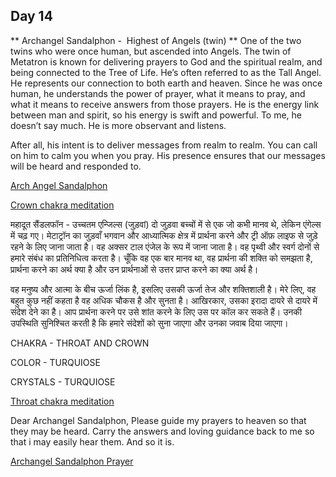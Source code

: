 ## Day 14

** Archangel Sandalphon -  Highest of Angels (twin) **
One of the two twins who were once human, but ascended into Angels. The twin of Metatron is known for delivering prayers to God and the spiritual realm, 
and being connected to the Tree of Life. He’s often referred to as the Tall Angel. He represents our connection to both earth and heaven.
Since he was once human, he understands the power of prayer, what it means to pray, and what it means to receive answers from those prayers.
He is the energy link between man and spirit, so his energy is swift and powerful. To me, he doesn’t say much. He is more observant and listens.

After all, his intent is to deliver messages from realm to realm. You can call on him to calm you when you pray. 
His presence ensures that our messages will be heard and responded to.

[Arch Angel Sandalphon](https://youtu.be/_zOXqSZd3nM)

[Crown chakra meditation](https://youtu.be/d5JaGOS_8Qo)

महादूत सैंडलफॉन - उच्चतम एन्जिल्स (जुड़वां)
दो जुड़वा बच्चों में से एक जो कभी मानव थे, लेकिन एंगेल्स में चढ़ गए। मेटाट्रॉन का जुड़वाँ भगवान और आध्यात्मिक क्षेत्र में प्रार्थना करने और ट्री ऑफ़ लाइफ से जुड़े रहने के लिए जाना जाता है। 
वह अक्सर टाल एंजेल के रूप में जाना जाता है। वह पृथ्वी और स्वर्ग दोनों से हमारे संबंध का प्रतिनिधित्व करता है। चूँकि वह एक बार मानव था, वह प्रार्थना की शक्ति को समझता है, 
प्रार्थना करने का अर्थ क्या है और उन प्रार्थनाओं से उत्तर प्राप्त करने का क्या अर्थ है।

वह मनुष्य और आत्मा के बीच ऊर्जा लिंक है, इसलिए उसकी ऊर्जा तेज और शक्तिशाली है। मेरे लिए, वह बहुत कुछ नहीं कहता है वह अधिक चौकस है और सुनता है। 
आखिरकार, उसका इरादा दायरे से दायरे में संदेश देने का है। आप प्रार्थना करने पर उसे शांत करने के लिए उस पर कॉल कर सकते हैं। 
उनकी उपस्थिति सुनिश्चित करती है कि हमारे संदेशों को सुना जाएगा और उनका जवाब दिया जाएगा।

CHAKRA - THROAT AND CROWN

COLOR - TURQUIOSE

CRYSTALS - TURQUIOSE

[Throat chakra meditation](https://youtu.be/L3ZT28xQeXc)

Dear Archangel Sandalphon,
      Please guide my prayers to heaven so that they may be heard.
Carry the answers and loving guidance back to me so that i may easily hear them.
And so it is.

[Archangel Sandalphon Prayer](Archangel-Sandalphon-Prayer.mp4)
